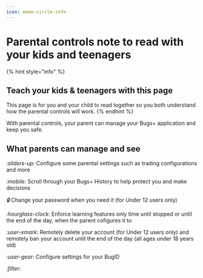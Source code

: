 ```yaml
---
icon: memo-circle-info
---
```


# Parental controls note to read with your kids and teenagers

{% hint style="info" %}
## Teach your kids & teenagers with this page

This page is for you and your child to read together so you both understand how the parental controls will work.
{% endhint %}

With parental controls, your parent can manage your Bugs+ application and keep you safe.

## What parents can manage and see

<i class="fa-sliders-up">:sliders-up:</i> Configure some parental settings such as trading configurations and more

<i class="fa-mobile">:mobile:</i> Scroll through your Bugs+ History to help protect you and make decisions

<i class="fa-lock">:lock:</i> Change your password when you need it (for Under 12 users only)

<i class="fa-hourglass-clock">:hourglass-clock:</i> Enforce learning features only time until stopped or until the end of the day, when the parent cofigures it to

<i class="fa-user-xmark">:user-xmark:</i> Remotely delete your account (for Under 12 users only) and remotely ban your account until the end of the day (all ages under 18 years old)

<i class="fa-user-gear">:user-gear:</i> Configure settings for your BugID

<i class="fa-filter">:filter:</i>
